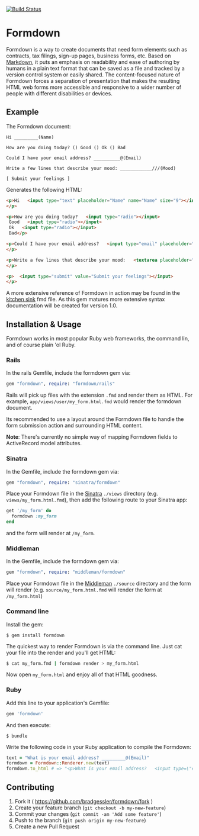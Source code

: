 [![Build Status](https://travis-ci.org/bradgessler/formdown.svg?branch=master)](https://travis-ci.org/bradgessler/formdown)

# Formdown

Formdown is a way to create documents that need form elements such as contracts, tax filings, sign-up pages, business forms, etc. Based on [Markdown](http://daringfireball.net/projects/markdown/), it puts an emphasis on readability and ease of authoring by humans in a plain text format that can be saved as a file and tracked by a version control system or easily shared. The content-focused nature of Formdown forces a separation of presentation that makes the resulting HTML web forms more accessible and responsive to a wider number of people with different disabilities or devices.

## Example

The Formdown document:

```
Hi _________(Name)

How are you doing today? () Good () Ok () Bad

Could I have your email address? __________@(Email)

Write a few lines that describe your mood: ____________///(Mood)

[ Submit your feelings ]
```

Generates the following HTML:

```html
<p>Hi   <input type="text" placeholder="Name" name="Name" size="9"></input>
</p>

<p>How are you doing today?   <input type="radio"></input>
 Good   <input type="radio"></input>
 Ok   <input type="radio"></input>
 Bad</p>

<p>Could I have your email address?   <input type="email" placeholder="Email" name="Email" size="10"></input>
</p>

<p>Write a few lines that describe your mood:   <textarea placeholder="Mood" name="Mood" cols="12" rows="3"></textarea>
</p>

<p>  <input type="submit" value="Submit your feelings"></input>
</p>
```

A more extensive reference of Formdown in action may be found in the [kitchen sink](./spec/fixtures/kitchen_sink.fmd) fmd file. As this gem matures more extensive syntax documentation will be created for version 1.0.

## Installation & Usage

Formdown works in most popular Ruby web frameworks, the command lin, and of course plain 'ol Ruby.

### Rails

In the rails Gemfile, include the formdown gem via:

```ruby
gem "formdown", require: "formdown/rails"
```

Rails will pick up files with the extension `.fmd` and render them as HTML. For example, `app/views/user/my_form.html.fmd` would render the formdown document.

Its recommended to use a layout around the Formdown file to handle the form submission action and surrounding HTML content.

**Note**: There's currently no simple way of mapping Formdown fields to ActiveRecord model attributes.

### Sinatra

In the Gemfile, include the formdown gem via:

```ruby
gem "formdown", require: "sinatra/formdown"
```

Place your Formdown file in the [Sinatra](http://www.sinatrarb.com/) `./views` directory (e.g. `views/my_form.html.fmd`), then add the following route to your Sinatra app:

```ruby
get '/my_form' do
  formdown :my_form
end
```

and the form will render at `/my_form`.

### Middleman

In the Gemfile, include the formdown gem via:

```ruby
gem "formdown", require: "middleman/formdown"
```

Place your Formdown file in the [Middleman](http://middlemanapp.com/) `./source` directory and the form will render (e.g. `source/my_form.html.fmd` will render the form at `/my_form.html`)

### Command line

Install the gem:

    $ gem install formdown

The quickest way to render Formdown is via the command line. Just cat your file into the render and you'll get HTML:

```sh
$ cat my_form.fmd | formdown render > my_form.html
```

Now open `my_form.html` and enjoy all of that HTML goodness.

### Ruby

Add this line to your application's Gemfile:

```ruby
gem 'formdown'
```

And then execute:

    $ bundle

Write the following code in your Ruby application to compile the Formdown:

```ruby
text = "What is your email address? _________@(Email)"
formdown = Formdown::Renderer.new(text)
formdown.to_html # => "<p>What is your email address?   <input type=\"email\" placeholder=\"Email\" name=\"Email\" size=\"9\"></input>\n</p>\n"
```

## Contributing

1. Fork it ( https://github.com/bradgessler/formdown/fork )
2. Create your feature branch (`git checkout -b my-new-feature`)
3. Commit your changes (`git commit -am 'Add some feature'`)
4. Push to the branch (`git push origin my-new-feature`)
5. Create a new Pull Request
